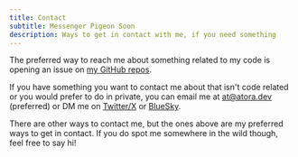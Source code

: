 ```yaml
---
title: Contact
subtitle: Messenger Pigeon Soon
description: Ways to get in contact with me, if you need something
---
```


The preferred way to reach me about something related to my code is opening an issue on [my GitHub repos](https://github.com/AtoraSuunva).

If you have something you want to contact me about that isn't code related or you would prefer to do in private, you can email me at <at@atora.dev> (preferred) or DM me on [Twitter/X](https://twitter.com/AtoraSuunva) or [BlueSky](https://bsky.app/profile/atora.dev).

There are other ways to contact me, but the ones above are my preferred ways to get in contact. If you do spot me somewhere in the wild though, feel free to say hi!
